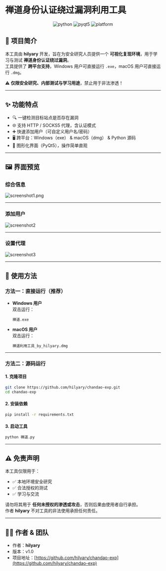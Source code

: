 # 禅道身份认证绕过漏洞利用工具

<p align="center">
  <img src="https://img.shields.io/badge/Python-3.9+-blue.svg" alt="python">
  <img src="https://img.shields.io/badge/PyQt5-GUI-green.svg" alt="pyqt5">
  <img src="https://img.shields.io/badge/Platform-Windows%20%7C%20macOS-lightgrey.svg" alt="platform">
</p>


## 📖 项目简介

本工具由 **hilyary** 开发，旨在为安全研究人员提供一个 **可视化复现环境**，用于学习与测试 **禅道身份认证绕过漏洞**。  
工具提供了 **跨平台支持**，Windows 用户可直接运行 `.exe`，macOS 用户可直接运行 `.dmg`。

⚠️ **仅限安全研究、内部测试与学习用途**，禁止用于非法渗透！  

---

## ✨ 功能特点

- 🔍 一键检测目标站点是否存在漏洞  
- 🌐 支持 HTTP / SOCKS5 代理，含认证模式  
- ➕ 快速添加用户（可自定义用户名/密码）  
- 🖥️ 跨平台：Windows（exe） & macOS（dmg） & Python 源码  
- 🎨 图形化界面（PyQt5），操作简单直观  

---

## 🖼️ 界面预览

### 综合信息

![screenshot1.png](/Users/hilyary/security/tools/图形化/assets/screenshot1.png.png)

---

### 添加用户

![screenshot2](assets/image-20250903203220517.png)

---

### 设置代理

![screenshot3](assets/image-20250903203229516.png)

---

## 🚀 使用方法

### 方法一：直接运行（推荐）

- **Windows 用户**  
  双击运行：  

  ```
  禅道.exe
  ```

- **macOS 用户**  
  双击运行：  

  ```
  禅道利用工具_by_hilyary.dmg
  ```

---

### 方法二：源码运行

#### 1. 克隆项目

```bash
git clone https://github.com/hilyary/chandao-exp.git
cd chandao-exp
```

#### 2. 安装依赖

```bash
pip install -r requirements.txt
```

#### 3. 启动工具

```bash
python 禅道.py
```

---

## ⚠️ 免责声明

本工具仅限用于：

- ✅ 本地环境安全研究  
- ✅ 合法授权的测试  
- ✅ 学习与交流  

请勿将其用于 **任何未授权的渗透或攻击**，否则后果由使用者自行承担。  
作者 **hilyary** 不对工具的非法使用承担任何责任。  

---

## 🧑‍💻 作者 & 团队

- 作者：**hilyary**  
- 版本：v1.0  
- 项目地址：[https://github.com/hilyary/chandao-exp](https://github.com/hilyary/chandao-exp)  
